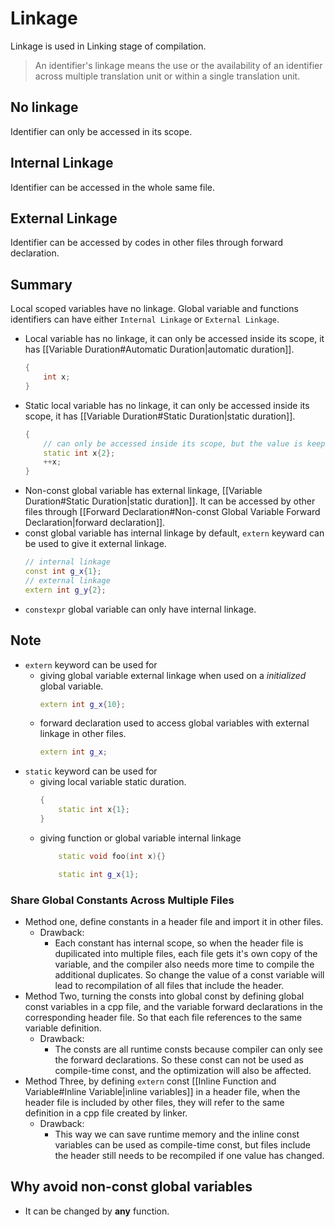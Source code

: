 # Linkage
Linkage is used in Linking stage of compilation.

>An identifier's linkage means the use or the availability of an identifier across multiple translation unit or within a single translation unit.

## No linkage

Identifier can only be accessed in its scope.

## Internal Linkage
Identifier can be accessed in the whole same file.

## External Linkage
Identifier can be accessed by codes in other files through forward declaration.

## Summary

Local scoped variables have no linkage.
Global variable and functions identifiers can have either `Internal Linkage` or `External Linkage`.

- Local variable has no linkage, it can only be accessed inside its scope, it has [[Variable Duration#Automatic Duration|automatic duration]].
	```cpp
	{
		int x;
	}
	```
- Static local variable has no linkage, it can only be accessed inside its scope, it has [[Variable Duration#Static Duration|static duration]].
	```cpp
	{
		// can only be accessed inside its scope, but the value is keeped untile the end of the program.
		static int x{2};
		++x;
	}
	```
- Non-const global variable has external linkage, [[Variable Duration#Static Duration|static duration]]. It can be accessed by other files through [[Forward Declaration#Non-const Global Variable Forward Declaration|forward declaration]].
- const global variable has internal linkage by default, `extern` keyward can be used to give it external linkage.
	```cpp
	// internal linkage
	const int g_x{1};
	// external linkage
	extern int g_y{2};
	```
- `constexpr` global variable can only have internal linkage.
## Note
- `extern` keyword can be used for 
	- giving global variable external linkage when used on a *initialized* global variable.
		```cpp
		extern int g_x{10};
		```
	- forward declaration used to access global variables with external linkage in other files.
		```cpp
		extern int g_x;
		```
- `static` keyword can be used for
	- giving local variable static duration.
		```cpp
		{
			static int x{1};
		}
		```
	- giving function or global variable internal linkage
		```cpp
			static void foo(int x){}
		```
		```cpp
			static int g_x{1};
		```

### Share Global Constants Across Multiple Files
- Method one, define constants in a header file and import it in other files.
	- Drawback:
		- Each constant has internal scope, so when the header file is dupilicated into multiple files, each file gets it's own copy of the variable, and the compiler also needs more time to compile the additional duplicates. So change the value of a const variable will lead to recompilation of all files that include the header.
- Method Two, turning the consts into global const by defining global const variables in a cpp file, and the variable forward declarations in the corresponding header file. So that each file references to the same variable definition.
	- Drawback:
		- The consts are all runtime consts because compiler can only see the forward declarations. So these const can not be used as compile-time const, and the optimization will also be affected.
- Method Three, by defining `extern` const  [[Inline Function and Variable#Inline Variable|inline variables]] in a header file, when the header file is included by other files, they will refer to the same definition in a cpp file created by linker.
	- Drawback:
		- This way we can save runtime memory and the inline const variables can be used as compile-time const, but files include the header still needs to be recompiled if one value has changed.

## Why avoid non-const global variables
- It can be changed by **any** function.